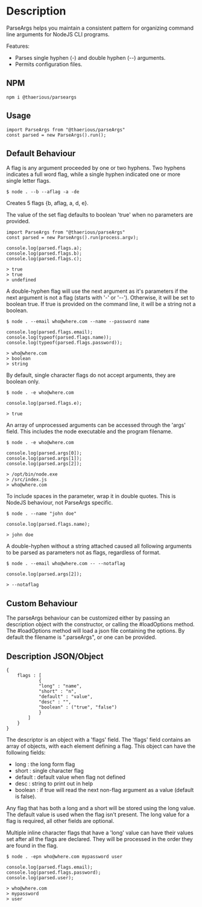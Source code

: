 Description
===========

ParseArgs helps you maintain a consistent pattern for organizing
command line arguments for NodeJS CLI programs.

Features:
* Parses single hyphen (-) and double hyphen (--) arguments.
* Permits configuration files.

NPM
---

```
npm i @thaerious/parseargs
```

Usage
-----

``` 
import ParseArgs from "@thaerious/parseArgs"
const parsed = new ParseArgs().run(); 
```
 
Default Behaviour
-----------------

A flag is any argument proceeded by one or two hyphens.
Two hyphens indicates a full word flag, while a single
hyphen indicated one or more single letter flags.

```
$ node . --b --aflag -a -de  
```
Creates 5 flags {b, aflag, a, d, e}.

The value of the set flag defaults to boolean 'true' when no parameters are provided.

```
import ParseArgs from "@thaerious/parseArgs"
const parsed = new ParseArgs().run(process.argv); 

console.log(parsed.flags.a);
console.log(parsed.flags.b);
console.log(parsed.flags.c);

> true
> true
> undefined
```

A double-hyphen flag will use the next argument as it's parameters
if the next argument is not a flag (starts with '-' or '--').
Otherwise, it will be set to boolean true.
If true is provided on the command line, it will be a string not a boolean.

```
$ node . --email who@where.com --name --password name

console.log(parsed.flags.email);
console.log(typeof(parsed.flags.name));
console.log(typeof(parsed.flags.password));

> who@where.com
> boolean
> string
```

By default, single character flags do not accept arguments, they
are boolean only.

```
$ node . -e who@where.com

console.log(parsed.flags.e);

> true
```

An array of unprocessed arguments can be accessed through the 'args' field.
This includes the node executable and the program filename.
```
$ node . -e who@where.com

console.log(parsed.args[0]);
console.log(parsed.args[1]);
console.log(parsed.args[2]);

> /opt/bin/node.exe
> /src/index.js
> who@where.com
```

To include spaces in the parameter, wrap it in double quotes.  This is 
NodeJS behaviour, not ParseArgs specific.
```
$ node . --name "john doe"

console.log(parsed.flags.name);

> john doe
```

A double-hyphen without a string attached caused all following arguments to
be parsed as parameters not as flags, regardless of format.
```
$ node . --email who@where.com -- --notaflag

console.log(parsed.args[2]);

> --notaflag
```

Custom Behaviour
----------------

The parseArgs behaviour can be customized either by passing an description
object with the constructor, or calling the #loadOptions method.
The #loadOptions method will load a json file containing the options.
By default the filename is ".parseArgs", or one can be provided.

Description JSON/Object
-----------------------
```
{
    flags : [
            {
            "long" : "name",
            "short" : "n",
            "default" : "value",
            "desc" : "",
            "boolean" : ("true", "false")
            }
        ]
    }
}
```

The descriptor is an object with a 'flags' field.  The 'flags' field
contains an array of objects, with each element defining a flag.
This object can have the following fields:
* long : the long form flag
* short : single character flag
* default : default value when flag not defined
* desc : string to print out in help
* boolean : if true will read the next non-flag argument as a value (default is false). 

Any flag that has both a long and a short will be stored using the long
value.  The default value is used when the flag isn't present.
The long value for a flag is required, all other fields are optional.

Multiple inline character flags that have a 'long' value can have their 
values set after all the flags are declared.  They will be processed in
the order they are found in the flag.

```
$ node . -epn who@where.com mypassword user

console.log(parsed.flags.email);
console.log(parsed.flags.password);
console.log(parsed.user);

> who@where.com
> mypassword
> user
```
